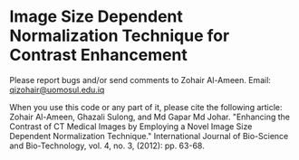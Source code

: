 # Image Size Dependent Normalization Technique for Contrast Enhancement

Please report bugs and/or send comments to Zohair Al-Ameen.
Email: qizohair@uomosul.edu.iq

When you use this code or any part of it, please cite the following article:  
Zohair Al-Ameen, Ghazali Sulong, and Md Gapar Md Johar. "Enhancing the Contrast of CT Medical Images by Employing a Novel Image Size Dependent Normalization Technique." International Journal of Bio-Science and Bio-Technology, vol. 4, no. 3, (2012): pp. 63-68.
